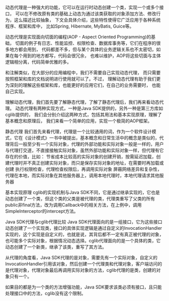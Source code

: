 动态代理是一种强大的功能，它可以在运行时动态创建一个类，实现一个或多个接口，
可以在不修改原有类的基础上动态为通过该类获取的对象添加方法、修改行为，这么描述比较抽象，
下文会具体介绍，这些特性使得它广泛应用于各种系统程序、框架和库中，
比如Spring, Hibernate, MyBatis, Guice等。

动态代理是实现面向切面的编程(AOP - Aspect Oriented Programming)的基础，
切面的例子有日志、性能监控、权限检查、数据库事务等，它们在程序的很多地方都会用到，
代码都差不多，但与某个具体的业务逻辑关系也不太密切，如果在每个用到的地方都写，代码会很冗余，
也难以维护，AOP将这些切面与主体逻辑相分离，代码简单优雅的多。

和注解类似，在大部分的应用编程中，我们不需要自己实现动态代理，
而只需要按照框架和库的文档说明进行使用就可以了。不过，
理解动态代理有助于我们更为深刻的理解这些框架和库，也能更好的应用它们，在自己的业务需要时，
也能自己实现。

理解动态代理，我们首先要了解静态代理，了解了静态代理后，我们再来看动态代理。
动态代理有两种实现方式，一种是Java SDK提供的，另外一种是第三方库如cglib提供的，
我们会分别介绍这两种方式，包括其用法和基本实现原理，理解了基本概念和原理后，
我们来看一个简单的应用，实现一个极简的AOP框架。


静态代理
我们首先来看代理，代理是一个比较通用的词，作为一个软件设计模式，它在《设计模式》一书中被提出，基本概念和日常生活中的概念是类似的，代理背后一般至少有一个实际对象，代理的外部功能和实际对象一般是一样的，用户与代理打交道，不直接接触实际对象，虽然外部功能和实际对象一样，但代理有它存在的价值，比如：
节省成本比较高的实际对象的创建开销，按需延迟加载，创建代理时并不真正创建实际对象，而只是保存实际对象的地址，在需要时再加载或创建
执行权限检查，代理检查权限后，再调用实际对象
屏蔽网络差异和复杂性，代理在本地，而实际对象在其他服务器上，调用本地代理时，本地代理请求其他服务器


基本实现原理
cglib的实现机制与Java SDK不同，它是通过继承实现的，它也是动态创建了一个类，但这个类的父类是被代理的类，代理类重写了父类的所有public非final方法，改为调用Callback中的相关方法，在上例中，调用SimpleInterceptor的intercept方法。

Java SDK代理与cglib代理比较
Java SDK代理面向的是一组接口，它为这些接口动态创建了一个实现类，接口的具体实现逻辑是通过自定义的InvocationHandler实现的，这个实现是自定义的，也就是说，其背后都不一定有真正被代理的对象，也可能多个实际对象，根据情况动态选择。cglib代理面向的是一个具体的类，它动态创建了一个新类，继承了该类，重写了其方法。

从代理的角度看，Java SDK代理的是对象，需要先有一个实际对象，自定义的InvocationHandler引用该对象，然后创建一个代理类和代理对象，客户端访问的是代理对象，代理对象最后再调用实际对象的方法，cglib代理的是类，创建的对象只有一个。

如果目的都是为一个类的方法增强功能，Java SDK要求该类必须有接口，且只能处理接口中的方法，cglib没有这个限制。
